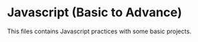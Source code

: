 # Javascript (Basic to Advance)
 This files contains Javascript practices with some basic projects.
